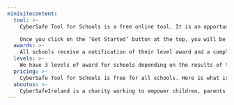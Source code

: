 ```yaml
---
minisitecontent:
  tool: >-
    CyberSafe Tool for Schools is a free online tool. It is an opportunity for you to self-evaluate your school’s level of cybersafety against best practice.

    Once you click on the ‘Get Started’ button at the top, you will be asked to register by email, and you’re good to go! Relative to your school size your dashboard will give you a specific number of leaders, teachers and pupils who must complete the short online survey, which takes no more than 15 minutes. Once the surveys are complete you can submit the results and we do the rest.
  awards: >-
    All schools receive a notification of their level award and a completion certificate. If you want to display your school’s commitment to online safety you can then purchase one of our two CyberSafe Tool for Schools ‘award mark’ packages. Read on for more information.
  levels: >-
    We have 3 levels of award for schools depending on the results of the survey: CyberAware, CyberSmart and CyberChampion. You can display this award mark on your school website, social media channels and other school communication for 12 months. The marks you receive will be dates and in full colour.
  pricing: >-
    CyberSafe Tool for Schools is free for all schools. Here is what is included in each paid package.
  aboutus: >-
    CyberSafeIreland is a charity working to empower children, parents and teachers to navigate the online world safely and responsibly. We call for mandatory online safety and digital literacy education in schools across Ireland and want to establish our CyberSafe Tool for Schools as a national benchmark across primary schools in Ireland.  
---
```

